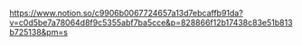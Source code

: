 https://www.notion.so/c9906b0067724657a13d7ebcaffb91da?v=c0d5be7a78064d8f9c5355abf7ba5cce&p=828866f12b17438c83e51b813b725138&pm=s